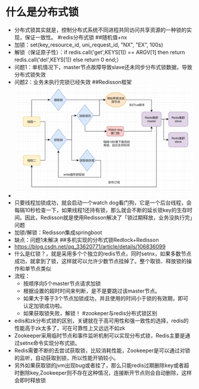 # 什么是分布式锁
* 分布式锁其实就是，控制分布式系统不同进程共同访问共享资源的一种锁的实现，保证一致性。
#redis分布式锁
##随机值+nx
* 加锁：set(key_resource_id, uni_request_id, "NX", "EX", 100s)
* 解锁（保证原子性）：if redis.call('get',KEYS[1]) == ARGV[1] then 
              return redis.call('del',KEYS[1]) 
           else
              return 0
           end;）
* 问题1：单机情况下，master节点故障导致slave还未同步分布式锁数据，导致分布式锁失效
* 问题2：业务未执行完锁已经失效
##Redisson框架    
* ![](redisson.png)
* 只要线程加锁成功，就会启动一个watch dog看门狗，它是一个后台线程，会每隔10秒检查一下，如果线程1还持有锁，那么就会不断的延长锁key的生存时间。因此，Redisson就是使用Redisson解决了「锁过期释放，业务没执行完」问题
* 加锁/解锁：Redisson集成springboot
* 缺点：问题1未解决
##多机实现的分布式锁Redlock+Redisson
* https://blog.csdn.net/qq_33620771/article/details/106836099
* 什么是红锁？，就是采用多个个独立的redis节点，同时setnx，如果多数节点成功，就拿到了锁，这样就可以允许少数节点挂掉了。整个取锁、释放锁的操作和单节点类似
* 流程：
    * 按顺序向5个master节点请求加锁
    * 根据设置的超时时间来判断，是不是要跳过该master节点。
    * 如果大于等于3个节点加锁成功，并且使用的时间小于锁的有效期，即可认定加锁成功啦。
    * 如果获取锁失败，解锁！
#zookeper与redis分布式锁区别
* edis和zk分布式锁的区别，关键就在于高可用性和强一致性的选择，redis的性能高于zk太多了，可在可靠性上又远远不如zk
* Zookeeper采用临时节点和事件监听机制可以实现分布式锁，Redis主要是通过setnx命令实现分布式锁。
* Redis需要不断的去尝试获取锁，比较消耗性能，Zookeeper是可以通过对锁的监听，自动获取到锁，所以性能开销较小。
* 另外如果获取锁的jvm出现bug或者挂了，那么只能redis过期删除key或者超时删除key,Zookeeper则不存在这种情况，连接断开节点则会自动删除，这样会即时释放锁    